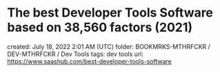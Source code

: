 # The best Developer Tools Software based on 38,560 factors (2021)

created: July 18, 2022 2:01 AM (UTC)
folder: BOOKMRKS-MTHRFCKR / DEV-MTHRFCKR / Dev Tools
tags: dev tools
url: https://www.saashub.com/best-developer-tools-software